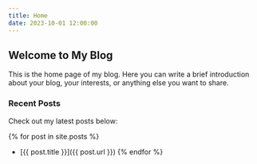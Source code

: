 ```yaml
---
title: Home
date: 2023-10-01 12:00:00
---
```


## Welcome to My Blog

This is the home page of my blog. Here you can write a brief introduction about your blog, your interests, or anything else you want to share.

### Recent Posts

Check out my latest posts below:

{% for post in site.posts %}
- [{{ post.title }}]({{ post.url }})
{% endfor %}
